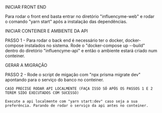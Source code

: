 INICIAR FRONT END

Para rodar o front end basta entrar no diretório "influencyme-web" e rodar o comando "yarn start" após a instalação das dependências.

INICIAR CONTEINER E AMBIENTE DA API

PASSO 1 - Para rodar o back end é necessário ter o docker, docker-compose instalados no sistema. Rode o "docker-compose up --build" dentro do diretório "influencyme-api" e então o ambiente estará criado num conteiner.

GERAR A MIGRAÇÃO

PASSO 2 - Rode o script de migação com "npx prisma migrate dev" apontando para o serviço do banco no conteiner.

```CASO PRECISE RODAR API LOCALMENTE (FAÇA ISSO SÓ APÓS OS PASSOS 1 E 2 TEREM SIDO EXECUTADOS COM SUCESSO)```

```Execute a api localmente com "yarn start:dev" caso seja a sua preferência. Parando de rodar o serviço da api antes no conteiner.```

